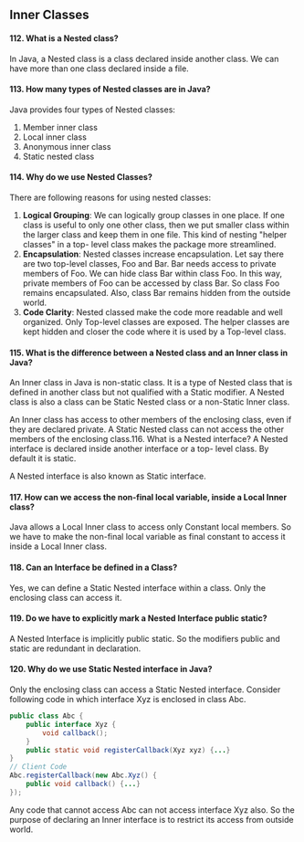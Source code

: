 ## Inner Classes
#### 112. What is a Nested class?
In Java, a Nested class is a class declared inside another class. We can have more than one class declared inside a file.
#### 113. How many types of Nested classes are in Java?
Java provides four types of Nested classes:
1. Member inner class
2. Local inner class
3. Anonymous inner class
4. Static nested class

#### 114. Why do we use Nested Classes?
There are following reasons for using nested classes:
1. **Logical Grouping**: We can logically group classes in one
place. If one class is useful to only one other class, then
we put smaller class within the larger class and keep them
in one file. This kind of nesting "helper classes" in a top-
level class makes the package more streamlined.
2. **Encapsulation**: Nested classes increase encapsulation. Let
say there are two top-level classes, Foo and Bar. Bar
needs access to private members of Foo. We can hide
class Bar within class Foo. In this way, private members
of Foo can be accessed by class Bar. So class Foo remains
encapsulated. Also, class Bar remains hidden from the
outside world.
3. **Code Clarity**: Nested classed make the code more
readable and well organized. Only Top-level classes are
exposed. The helper classes are kept hidden and closer the
code where it is used by a Top-level class.
#### 115. What is the difference between a Nested class and an Inner class in Java?
An Inner class in Java is non-static class. It is a type of Nested class that is defined in another class but not qualified with a Static modifier. A Nested class is also a class can be Static Nested class or a non-Static Inner class.

An Inner class has access to other members of the enclosing class,
even if they are declared private. A Static Nested class can not
access the other members of the enclosing class.116. What is a Nested interface?
A Nested interface is declared inside another interface or a top-
level class. By default it is static.

A Nested interface is also known as Static interface.
####  117. How can we access the non-final local variable, inside a Local Inner class?
Java allows a Local Inner class to access only Constant local members. So we have to make the non-final local variable as final constant to access it inside a Local Inner class.
#### 118. Can an Interface be defined in a Class?
Yes, we can define a Static Nested interface within a class. Only the enclosing class can access it.
#### 119. Do we have to explicitly mark a Nested Interface public static?
A Nested Interface is implicitly public static. So the modifiers public and static are redundant in declaration.
#### 120. Why do we use Static Nested interface in Java?
Only the enclosing class can access a Static Nested interface.
Consider following code in which interface Xyz is enclosed in class Abc.
```java
public class Abc {
    public interface Xyz {
        void callback();
    }
    public static void registerCallback(Xyz xyz) {...}
}
// Client Code
Abc.registerCallback(new Abc.Xyz() {
    public void callback() {...}
});
```
Any code that cannot access Abc can not access interface Xyz also. So the purpose of declaring an Inner interface is to restrict its access from outside world.
